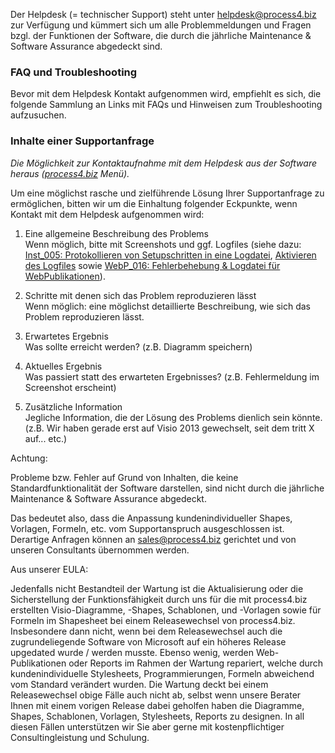 Der Helpdesk (= technischer Support) steht unter <helpdesk@process4.biz>
zur Verfügung und kümmert sich um alle Problemmeldungen und Fragen bzgl.
der Funktionen der Software, die durch die jährliche Maintenance &
Software Assurance abgedeckt sind.

### FAQ und Troubleshooting

Bevor mit dem Helpdesk Kontakt aufgenommen wird, empfiehlt es sich, die
folgende Sammlung an Links mit FAQs und Hinweisen zum Troubleshooting
aufzusuchen.

### Inhalte einer Supportanfrage

*Die Möglichkeit zur Kontaktaufnahme mit dem Helpdesk aus der Software
heraus ([process4.biz](http://process4.biz) Menü).*
 

Um eine möglichst rasche und zielführende Lösung Ihrer Supportanfrage zu
ermöglichen, bitten wir um die Einhaltung folgender Eckpunkte, wenn
Kontakt mit dem Helpdesk aufgenommen wird:

1.  Eine allgemeine Beschreibung des Problems  
    Wenn möglich, bitte mit Screenshots und ggf. Logfiles (siehe dazu:
    [Inst\_005: Protokollieren von Setupschritten in eine Logdatei](Inst_005_Protokollieren_von_Setupschritten_in_eine_Logdatei),
    [Aktivieren des Logfiles](Client-Einstellungen_1016125.html#Client-Einstellungen-AktivierendesLogfiles)
    sowie [WebP\_016: Fehlerbehebung & Logdatei für WebPublikationen](WebP_016_Fehlerbehebung_Logdatei_für_WebPublikationen)).  
      
2.  Schritte mit denen sich das Problem reproduzieren lässt  
    Wenn möglich: eine möglichst detaillierte Beschreibung, wie sich das
    Problem reproduzieren lässt.  
      
3.  Erwartetes Ergebnis  
    Was sollte erreicht werden? (z.B. Diagramm speichern)  
      
4.  Aktuelles Ergebnis  
    Was passiert statt des erwarteten Ergebnisses? (z.B. Fehlermeldung
    im Screenshot erscheint)  
      
5.  Zusätzliche Information  
    Jegliche Information, die der Lösung des Problems dienlich sein
    könnte. (z.B. Wir haben gerade erst auf Visio 2013 gewechselt, seit
    dem tritt X auf... etc.)  
      

Achtung:

Probleme bzw. Fehler auf Grund von Inhalten, die keine
Standardfunktionalität der Software darstellen, sind nicht durch die
jährliche Maintenance & Software Assurance abgedeckt.

Das bedeutet also, dass die Anpassung kundenindividueller Shapes,
Vorlagen, Formeln, etc. vom Supportanspruch ausgeschlossen ist.
Derartige Anfragen können an <sales@process4.biz> gerichtet und von
unseren Consultants übernommen werden.

Aus unserer EULA:

Jedenfalls nicht Bestandteil der Wartung ist die Aktualisierung oder die
Sicherstellung der Funktionsfähigkeit durch uns für die mit process4.biz
erstellten Visio-Diagramme, -Shapes, Schablonen, und -Vorlagen sowie für
Formeln im Shapesheet bei einem Releasewechsel von process4.biz.
Insbesondere dann nicht, wenn bei dem Releasewechsel auch die
zugrundeliegende Software von Microsoft auf ein höheres Release
upgedated wurde / werden musste. Ebenso wenig, werden Web-Publikationen
oder Reports im Rahmen der Wartung repariert, welche durch
kundenindividuelle Stylesheets, Programmierungen, Formeln abweichend vom
Standard verändert wurden. Die Wartung deckt bei einem Releasewechsel
obige Fälle auch nicht ab, selbst wenn unsere Berater Ihnen mit einem
vorigen Release dabei geholfen haben die Diagramme, Shapes, Schablonen,
Vorlagen, Stylesheets, Reports zu designen. In all diesen Fällen
unterstützen wir Sie aber gerne mit kostenpflichtiger Consultingleistung
und Schulung.
